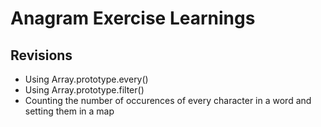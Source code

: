 # Anagram Exercise Learnings

## Revisions

- Using Array.prototype.every()
- Using Array.prototype.filter()
- Counting the number of occurences of every character in a word and setting them in a map
